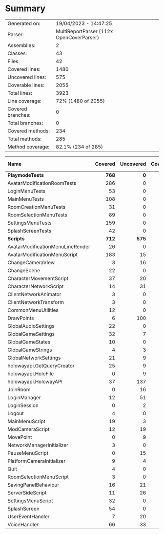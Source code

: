 ﻿# Summary
|||
|:---|:---|
| Generated on: | 19/04/2023 - 14:47:25 |
| Parser: | MultiReportParser (112x OpenCoverParser) |
| Assemblies: | 2 |
| Classes: | 43 |
| Files: | 42 |
| Covered lines: | 1480 |
| Uncovered lines: | 575 |
| Coverable lines: | 2055 |
| Total lines: | 3923 |
| Line coverage: | 72% (1480 of 2055) |
| Covered branches: | 0 |
| Total branches: | 0 |
| Covered methods: | 234 |
| Total methods: | 285 |
| Method coverage: | 82.1% (234 of 285) |

|**Name**|**Covered**|**Uncovered**|**Coverable**|**Total**|**Line coverage**|**Covered**|**Total**|**Branch coverage**|**Covered**|**Total**|**Method coverage**|
|:---|---:|---:|---:|---:|---:|---:|---:|---:|---:|---:|---:|
|**PlaymodeTests**|**768**|**0**|**768**|**1342**|**100%**|**0**|**0**|****|**118**|**118**|**100%**|
|AvatarModificationRoomTests|286|0|286|504|100%|0|0||37|37|100%|
|LoginMenuTests|53|0|53|97|100%|0|0||11|11|100%|
|MainMenuTests|108|0|108|179|100%|0|0||19|19|100%|
|RoomCreationMenuTests|31|0|31|60|100%|0|0||6|6|100%|
|RoomSelectionMenuTests|89|0|89|153|100%|0|0||16|16|100%|
|SettingsMenuTests|159|0|159|267|100%|0|0||20|20|100%|
|SplashScreenTests|42|0|42|82|100%|0|0||9|9|100%|
|**Scripts**|**712**|**575**|**1287**|**2988**|**55.3%**|**0**|**0**|****|**116**|**167**|**69.4%**|
|AvatarModificationMenuLineRender|26|0|26|44|100%|0|0||3|3|100%|
|AvatarModificationMenuScript|183|15|198|316|92.4%|0|0||24|25|96%|
|ChangeCameraVIew|3|16|19|38|15.7%|0|0||1|2|50%|
|ChangeScene|22|0|22|57|100%|0|0||2|2|100%|
|CharacterMovementScript|37|20|57|94|64.9%|0|0||3|3|100%|
|CharacterNetworkScript|14|31|45|104|31.1%|0|0||4|7|57.1%|
|ClientNetworkAnimator|3|0|3|14|100%|0|0||1|1|100%|
|ClientNetworkTransform|3|0|3|14|100%|0|0||1|1|100%|
|CommonMenuUtilities|12|0|12|21|100%|0|0||2|2|100%|
|DrawPoints|6|100|106|162|5.6%|0|0||1|6|16.6%|
|GlobalAudioSettings|22|0|22|36|100%|0|0||7|7|100%|
|GlobalGameSettings|32|7|39|61|82%|0|0||5|6|83.3%|
|GlobalGameStates|10|0|10|27|100%|0|0||3|3|100%|
|GlobalGameStrings|4|3|7|16|57.1%|0|0||1|2|50%|
|GlobalNetworkSettings|21|9|30|68|70%|0|0||6|7|85.7%|
|holowayapi.GetQueryCreator|25|9|34|86|73.5%|0|0||3|3|100%|
|holowayapi.HoloFile|0|9|9|407|0%|0|0||0|8|0%|
|holowayapi.HolowayAPI|37|137|174|407|21.2%|0|0||4|8|50%|
|JoinRoom|0|16|16|36|0%|0|0||0|1|0%|
|LoginManager|12|51|63|167|19%|0|0||2|6|33.3%|
|LoginSession|0|2|2|12|0%|0|0||0|1|0%|
|Logout|4|0|4|13|100%|0|0||1|1|100%|
|MainMenuScript|19|3|22|81|86.3%|0|0||3|3|100%|
|ModCameraScript|12|19|31|51|38.7%|0|0||3|3|100%|
|MovePoint|0|9|9|27|0%|0|0||0|3|0%|
|NetworkManagerInitializer|3|0|3|14|100%|0|0||1|1|100%|
|PauseMenuScript|0|15|15|31|0%|0|0||0|1|0%|
|PlatformCameraInitializer|9|4|13|26|69.2%|0|0||1|1|100%|
|Quit|4|0|4|13|100%|0|0||1|1|100%|
|RoomSelectionMenuScript|3|0|3|11|100%|0|0||1|1|100%|
|SavingPanelBehaviour|16|21|37|59|43.2%|0|0||4|7|57.1%|
|ServerSideScript|11|26|37|63|29.7%|0|0||3|5|60%|
|SettingsMenuScript|32|0|32|57|100%|0|0||7|7|100%|
|SplashScreen|54|0|54|113|100%|0|0||5|5|100%|
|UserEventHandler|7|20|27|57|25.9%|0|0||2|8|25%|
|VoiceHandler|66|33|99|185|66.6%|0|0||11|16|68.7%|
